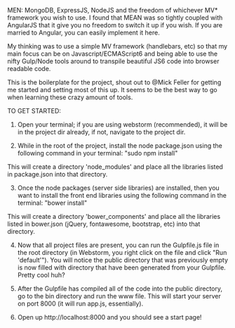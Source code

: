 MEN: MongoDB, ExpressJS, NodeJS and the freedom of whichever MV* framework you wish to use. I found that MEAN was so tightly coupled with AngularJS that it give you no freedom to switch it up if you wish. If you are married to Angular, you can easily implement it here.

My thinking was to use a simple MV framework (handlebars, etc) so that my main focus can be on Javascript/ECMAScript6 and being able to use the nifty Gulp/Node tools around to transpile beautiful JS6 code into browser readable code.

This is the boilerplate for the project, shout out to @Mick Feller for getting me started and setting most of this up. It seems to be the best way to go when learning these crazy amount of tools.

TO GET STARTED:
1) Open your terminal; if you are using webstorm (recommended), it will be in the project dir already, if not, navigate to the project dir.

2) While in the root of the project, install the node package.json using the following command in your terminal:
"sudo npm install"

This will create a directory 'node_modules' and place all the libraries listed in package.json into that directory.

3) Once the node packages (server side libraries) are installed, then you want to install the front end libraries using the following command in the terminal: 
"bower install"

This will create a directory 'bower_components' and place all the libraries listed in bower.json (jQuery, fontawesome, bootstrap, etc) into that directory.

4) Now that all project files are present, you can run the Gulpfile.js file in the root directory (in Webstorm, you right click on the file and click "Run 'default'"). 
You will notice the public directory that was previously empty is now filled with directory that have been generated from your Gulpfile. Pretty cool huh?

5) After the Gulpfile has compiled all of the code into the public directory, go to the bin directory and run the www file. This will start your server on port 8000 (it will run app.js, essentially).

6) Open up http://localhost:8000 and you should see a start page!
